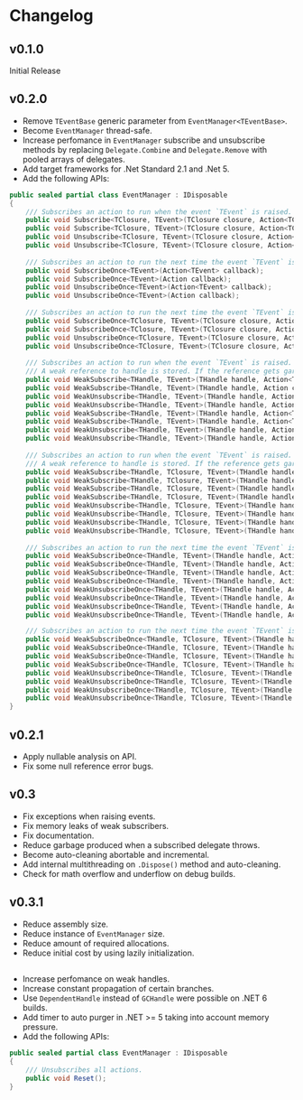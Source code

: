 # Changelog

## v0.1.0

Initial Release

## v0.2.0

- Remove `TEventBase` generic parameter from `EventManager<TEventBase>`.
- Become `EventManager` thread-safe.
- Increase perfomance in `EventManager` subscribe and unsubscribe methods by replacing `Delegate.Combine` and `Delegate.Remove` with pooled arrays of delegates.
- Add target frameworks for .Net Standard 2.1 and .Net 5.
- Add the following APIs:
```cs
public sealed partial class EventManager : IDisposable
{
	/// Subscribes an action to run when the event `TEvent` is raised. The `closure` is passed as a parameter to `callback`.
	public void Subscribe<TClosure, TEvent>(TClosure closure, Action<TClosure, TEvent> callback);
	public void Subscribe<TClosure, TEvent>(TClosure closure, Action<TClosure> callback);
	public void Unsubscribe<TClosure, TEvent>(TClosure closure, Action<TClosure, TEvent> callback);
	public void Unsubscribe<TClosure, TEvent>(TClosure closure, Action<TClosure> callback);
	
	/// Subscribes an action to run the next time the event `TEvent` is raised.
	public void SubscribeOnce<TEvent>(Action<TEvent> callback);
	public void SubscribeOnce<TEvent>(Action callback);
	public void UnsubscribeOnce<TEvent>(Action<TEvent> callback);
	public void UnsubscribeOnce<TEvent>(Action callback);
		
	/// Subscribes an action to run the next time the event `TEvent` is raised. The `closure` is passed as a parameter to `callback`.
	public void SubscribeOnce<TClosure, TEvent>(TClosure closure, Action<TClosure, TEvent> callback);
	public void SubscribeOnce<TClosure, TEvent>(TClosure closure, Action<TClosure> callback);
	public void UnsubscribeOnce<TClosure, TEvent>(TClosure closure, Action<TClosure, TEvent> callback);
	public void UnsubscribeOnce<TClosure, TEvent>(TClosure closure, Action<TClosure> callback);
	
	/// Subscribes an action to run when the event `TEvent` is raised.
	/// A weak reference to handle is stored. If the reference gets garbage collected, the listener is automatically removed.
	public void WeakSubscribe<THandle, TEvent>(THandle handle, Action<TEvent> callback, bool trackResurrection);
	public void WeakSubscribe<THandle, TEvent>(THandle handle, Action callback, bool trackResurrection);
	public void WeakUnsubscribe<THandle, TEvent>(THandle handle, Action<TEvent> callback, bool trackResurrection);
	public void WeakUnsubscribe<THandle, TEvent>(THandle handle, Action callback, bool trackResurrection);
	public void WeakSubscribe<THandle, TEvent>(THandle handle, Action<THandle, TEvent> callback, bool trackResurrection);
	public void WeakSubscribe<THandle, TEvent>(THandle handle, Action<THandle> callback, bool trackResurrection);
	public void WeakUnsubscribe<THandle, TEvent>(THandle handle, Action<THandle, TEvent> callback, bool trackResurrection);
	public void WeakUnsubscribe<THandle, TEvent>(THandle handle, Action<THandle> callback, bool trackResurrection);
	
	/// Subscribes an action to run when the event `TEvent` is raised. The `closure` is passed as a parameter to `callback`.
	/// A weak reference to handle is stored. If the reference gets garbage collected, the listener is automatically removed.
	public void WeakSubscribe<THandle, TClosure, TEvent>(THandle handle, TClosure closure, Action<TClosure, TEvent> callback, bool trackResurrection);
	public void WeakSubscribe<THandle, TClosure, TEvent>(THandle handle, TClosure closure, Action<TClosure> callback, bool trackResurrection);
	public void WeakSubscribe<THandle, TClosure, TEvent>(THandle handle, TClosure closure, Action<THandle, TClosure, TEvent> callback, bool trackResurrection);
	public void WeakSubscribe<THandle, TClosure, TEvent>(THandle handle, TClosure closure, Action<THandle, TClosure> callback, bool trackResurrection);	
	public void WeakUnsubscribe<THandle, TClosure, TEvent>(THandle handle, TClosure closure, Action<TClosure, TEvent> callback, bool trackResurrection);
	public void WeakUnsubscribe<THandle, TClosure, TEvent>(THandle handle, TClosure closure, Action<TClosure> callback, bool trackResurrection);
	public void WeakUnsubscribe<THandle, TClosure, TEvent>(THandle handle, TClosure closure, Action<THandle, TClosure, TEvent> callback, bool trackResurrection);
	public void WeakUnsubscribe<THandle, TClosure, TEvent>(THandle handle, TClosure closure, Action<THandle, TClosure> callback, bool trackResurrection);
	
	/// Subscribes an action to run the next time the event `TEvent` is raised.
	public void WeakSubscribeOnce<THandle, TEvent>(THandle handle, Action<TEvent> callback, bool trackResurrection);
	public void WeakSubscribeOnce<THandle, TEvent>(THandle handle, Action callback, bool trackResurrection);
	public void WeakSubscribeOnce<THandle, TEvent>(THandle handle, Action<THandle, TEvent> callback, bool trackResurrection);
	public void WeakSubscribeOnce<THandle, TEvent>(THandle handle, Action<THandle> callback, bool trackResurrection);
	public void WeakUnsubscribeOnce<THandle, TEvent>(THandle handle, Action<TEvent> callback, bool trackResurrection);
	public void WeakUnsubscribeOnce<THandle, TEvent>(THandle handle, Action callback, bool trackResurrection);
	public void WeakUnsubscribeOnce<THandle, TEvent>(THandle handle, Action<THandle, TEvent> callback, bool trackResurrection);
	public void WeakUnsubscribeOnce<THandle, TEvent>(THandle handle, Action<THandle> callback, bool trackResurrection);

	/// Subscribes an action to run the next time the event `TEvent` is raised. The `closure` is passed as a parameter to `callback`.
	public void WeakSubscribeOnce<THandle, TClosure, TEvent>(THandle handle, TClosure closure, Action<TClosure, TEvent> callback, bool trackResurrection);
	public void WeakSubscribeOnce<THandle, TClosure, TEvent>(THandle handle, TClosure closure, Action<TClosure> callback, bool trackResurrection);
	public void WeakSubscribeOnce<THandle, TClosure, TEvent>(THandle handle, TClosure closure, Action<THandle, TClosure, TEvent> callback, bool trackResurrection);
	public void WeakSubscribeOnce<THandle, TClosure, TEvent>(THandle handle, TClosure closure, Action<THandle, TClosure> callback, bool trackResurrection);
	public void WeakUnsubscribeOnce<THandle, TClosure, TEvent>(THandle handle, TClosure closure, Action<TClosure, TEvent> callback, bool trackResurrection);
	public void WeakUnsubscribeOnce<THandle, TClosure, TEvent>(THandle handle, TClosure closure, Action<TClosure> callback, bool trackResurrection);
	public void WeakUnsubscribeOnce<THandle, TClosure, TEvent>(THandle handle, TClosure closure, Action<THandle, TClosure, TEvent> callback, bool trackResurrection);
	public void WeakUnsubscribeOnce<THandle, TClosure, TEvent>(THandle handle, TClosure closure, Action<THandle, TClosure> callback, bool trackResurrection);
}
```

## v0.2.1

- Apply nullable analysis on API.
- Fix some null reference error bugs.

## v0.3

- Fix exceptions when raising events.
- Fix memory leaks of weak subscribers.
- Fix documentation.
- Reduce garbage produced when a subscribed delegate throws.
- Become auto-cleaning abortable and incremental.
- Add internal multithreading on `.Dispose()` method and auto-cleaning.
- Check for math overflow and underflow on debug builds.

## v0.3.1

- Reduce assembly size.
- Reduce instance of `EventManager` size.
- Reduce amount of required allocations.
- Reduce initial cost by using lazily initialization.

##

- Increase perfomance on weak handles.
- Increase constant propagation of certain branches.
- Use `DependentHandle` instead of `GCHandle` were possible on .NET 6 builds.
- Add timer to auto purger in .NET >= 5 taking into account memory pressure.
- Add the following APIs:
```cs
public sealed partial class EventManager : IDisposable
{
	/// Unsubscribes all actions.
	public void Reset();
}
```